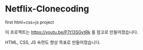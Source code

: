 # Netflix-Clonecoding
first html+css+js project

이 프로젝트는 https://youtu.be/P7t13SGytRk 를 참고로 만들어졌습니다.

HTML, CSS, JS 숙련도 향상 목표로 만들어졌습니다.
